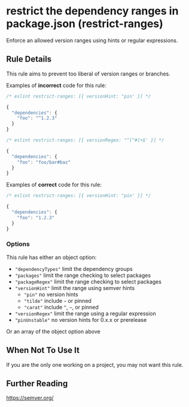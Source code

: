 # restrict the dependency ranges in package.json (restrict-ranges)

Enforce an allowed version ranges using hints or regular expressions.


## Rule Details

This rule aims to prevent too liberal of version ranges or branches.

Examples of **incorrect** code for this rule:

```js
/* eslint restrict-ranges: [{ versionHint: "pin' }] */

{
  "dependencies": {
    "foo": "^1.2.3"
  }
}
```

```js
/* eslint restrict-ranges: [{ versionRegex: "^[^#]+$' }] */

{
  "dependencies": {
    "foo": "foo/bar#baz"
  }
}
```

Examples of **correct** code for this rule:

```js
/* eslint restrict-ranges: [{ versionHint: "pin' }] */

{
  "dependencies": {
    "foo": "1.2.3"
  }
}
```

### Options

This rule has either an object option:

* `"dependencyTypes"` limit the dependency groups
* `"packages"` limit the range checking to select packages
* `"packageRegex"` limit the range checking to select packages
* `"versionHint"` limit the range using semver hints
  * `"pin"` no version hints
  * `"tilde"` include `~` or pinned
  * `"carat"` include `^`, `~`, or pinned
* `"versionRegex"` limit the range using a regular expression
* `"pinUnstable"` no version hints for 0.x.x or prerelease

Or an array of the object option above

## When Not To Use It

If you are the only one working on a project, you may not want this rule.

## Further Reading

https://semver.org/
